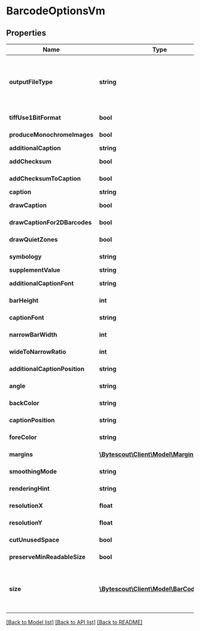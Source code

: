 # BarcodeOptionsVm

## Properties
Name | Type | Description | Notes
------------ | ------------- | ------------- | -------------
**outputFileType** | **string** | File format in which barcode will be generated.\r\n            Default value: PNG file | [optional] 
**tiffUse1BitFormat** | **bool** | Default value: False | [optional] 
**produceMonochromeImages** | **bool** | Default value: False | [optional] 
**additionalCaption** | **string** | Default value: | [optional] 
**addChecksum** | **bool** | Default value: False | [optional] 
**addChecksumToCaption** | **bool** | Default value: False | [optional] 
**caption** | **string** |  | [optional] 
**drawCaption** | **bool** | Default value: True | [optional] 
**drawCaptionFor2DBarcodes** | **bool** | Default value: False | [optional] 
**drawQuietZones** | **bool** | Default value: True | [optional] 
**symbology** | **string** | Default value: Code39 | [optional] 
**supplementValue** | **string** | Default value: | [optional] 
**additionalCaptionFont** | **string** | Default value: Arial, 12 | [optional] 
**barHeight** | **int** | Default value: 50 | [optional] 
**captionFont** | **string** | Default value: Arial, 12 | [optional] 
**narrowBarWidth** | **int** | Default value: 3 | [optional] 
**wideToNarrowRatio** | **int** | Default value: 3 | [optional] 
**additionalCaptionPosition** | **string** | Default value: Above | [optional] 
**angle** | **string** | Default value: Degrees0 | [optional] 
**backColor** | **string** | Default value: Color [White] | [optional] 
**captionPosition** | **string** | Default value: Below | [optional] 
**foreColor** | **string** | Default value: Color [Black] | [optional] 
**margins** | [**\Bytescout\Client\Model\MarginsVm**](MarginsVm.md) | Default value: [10;10;10;10] | [optional] 
**smoothingMode** | **string** | Default value: Default | [optional] 
**renderingHint** | **string** | Default value: SystemDefault | [optional] 
**resolutionX** | **float** | Default value: 96 | [optional] 
**resolutionY** | **float** | Default value: 96 | [optional] 
**cutUnusedSpace** | **bool** | Default value: False | [optional] 
**preserveMinReadableSize** | **bool** | Default value: True | [optional] 
**size** | [**\Bytescout\Client\Model\BarCodeSizeVm**](BarCodeSizeVm.md) | The size of area specified in units in which barcode will be generated. | [optional] 

[[Back to Model list]](../README.md#documentation-for-models) [[Back to API list]](../README.md#documentation-for-api-endpoints) [[Back to README]](../README.md)



